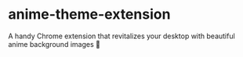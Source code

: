 # anime-theme-extension

A handy Chrome extension that revitalizes your desktop with beautiful anime background images 🚀
